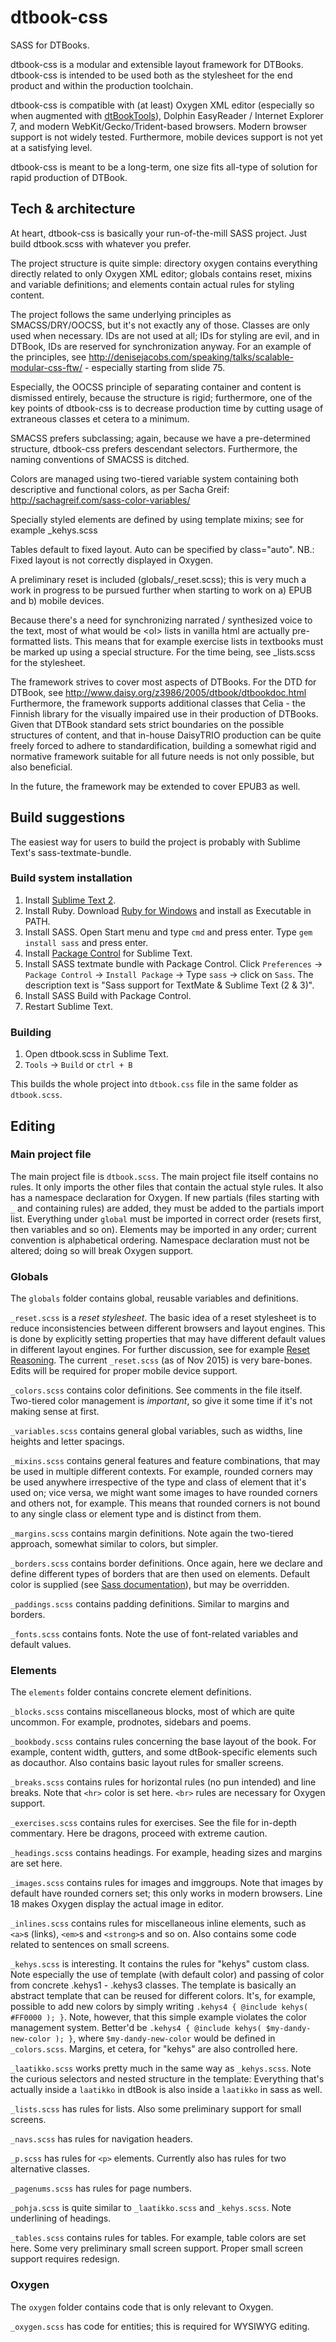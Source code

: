 # dtbook-css
SASS for DTBooks.

dtbook-css is a modular and extensible layout framework for DTBooks. dtbook-css is intended to be used both as the stylesheet for the end product and within the production toolchain.

dtbook-css is compatible with (at least) Oxygen XML editor (especially so when augmented with [dtBookTools](https://github.com/jukkae/dtBookTools)), Dolphin EasyReader / Internet Explorer 7, and modern WebKit/Gecko/Trident-based browsers. Modern browser support is not widely tested. Furthermore, mobile devices support is not yet at a satisfying level.

dtbook-css is meant to be a long-term, one size fits all-type of solution for rapid production of DTBook.

## Tech & architecture
At heart, dtbook-css is basically your run-of-the-mill SASS project. Just build dtbook.scss with whatever you prefer.

The project structure is quite simple: directory oxygen contains everything directly related to only Oxygen XML editor; globals contains reset, mixins and variable definitions; and elements contain actual rules for styling content.

The project follows the same underlying principles as SMACSS/DRY/OOCSS, but it's not exactly any of those. Classes are only used when necessary. IDs are not used at all; IDs for styling are evil, and in DTBook, IDs are reserved for synchronization anyway. For an example of the principles, see http://denisejacobs.com/speaking/talks/scalable-modular-css-ftw/ - especially starting from slide 75.

Especially, the OOCSS principle of separating container and content is dismissed entirely, because the structure is rigid; furthermore, one of the key points of dtbook-css is to decrease production time by cutting usage of extraneous classes et cetera to a minimum.

SMACSS prefers subclassing; again, because we have a pre-determined structure, dtbook-css prefers descendant selectors. Furthermore, the naming conventions of SMACSS is ditched.

Colors are managed using two-tiered variable system containing both descriptive and functional colors, as per Sacha Greif: http://sachagreif.com/sass-color-variables/

Specially styled elements are defined by using template mixins; see for example _kehys.scss

Tables default to fixed layout. Auto can be specified by class="auto". NB.: Fixed layout is not correctly displayed in Oxygen.

A preliminary reset is included (globals/_reset.scss); this is very much a work in progress to be pursued further when starting to work on a) EPUB and b) mobile devices.

Because there's a need for synchronizing narrated / synthesized voice to the text, most of what would be \<ol> lists in vanilla html are actually pre-formatted lists. This means that for example exercise lists in textbooks must be marked up using a special structure. For the time being, see _lists.scss for the stylesheet.

The framework strives to cover most aspects of DTBooks. For the DTD for DTBook, see http://www.daisy.org/z3986/2005/dtbook/dtbookdoc.html
Furthermore, the framework supports additional classes that Celia - the Finnish library for the visually impaired use in their production of DTBooks. Given that DTBook standard sets strict boundaries on the possible structures of content, and that in-house DaisyTRIO production can be quite freely forced to adhere to standardification, building a somewhat rigid and normative framework suitable for all future needs is not only possible, but also beneficial.

In the future, the framework may be extended to cover EPUB3 as well.

## Build suggestions
The easiest way for users to build the project is probably with Sublime Text's sass-textmate-bundle.

### Build system installation

1. Install [Sublime Text 2](http://www.sublimetext.com/2).
2. Install Ruby. Download [Ruby for Windows](rubyinstaller.org/downloads) and install as Executable in PATH.
3. Install SASS. Open Start menu and type `cmd` and press enter. Type `gem install sass` and press enter.
4. Install [Package Control](https://packagecontrol.io/installation) for Sublime Text.
5. Install SASS textmate bundle with Package Control. Click `Preferences` -> `Package Control` -> `Install Package` -> Type `sass` -> click on `Sass`. The description text is "Sass support for TextMate & Sublime Text (2 & 3)".
6. Install SASS Build with Package Control.
7. Restart Sublime Text.

### Building

1. Open dtbook.scss in Sublime Text.
2. `Tools` -> `Build` or `ctrl + B`

This builds the whole project into `dtbook.css` file in the same folder as `dtbook.scss`.

## Editing

### Main project file

The main project file is `dtbook.scss`. The main project file itself contains no rules. It only imports the other files that contain the actual style rules. It also has a namespace declaration for Oxygen. If new partials (files starting with `_` and containing rules) are added, they must be added to the partials import list. Everything under `global` must be imported in correct order (resets first, then variables and so on). Elements may be imported in any order; current convention is alphabetical ordering. Namespace declaration must not be altered; doing so will break Oxygen support.

### Globals

The `globals` folder contains global, reusable variables and definitions.

`_reset.scss` is a *reset stylesheet*. The basic idea of a reset stylesheet is to reduce inconsistencies between different browsers and layout engines. This is done by explicitly setting properties that may have different default values in different layout engines. For further discussion, see for example [Reset Reasoning](http://meyerweb.com/eric/thoughts/2007/04/18/reset-reasoning/). The current `_reset.scss` (as of Nov 2015) is very bare-bones. Edits will be required for proper mobile device support.

`_colors.scss` contains color definitions. See comments in the file itself. Two-tiered color management is *important*, so give it some time if it's not making sense at first.

`_variables.scss` contains general global variables, such as widths, line heights and letter spacings.

`_mixins.scss` contains general features and feature combinations, that may be used in multiple different contexts. For example, rounded corners may be used anywhere irrespective of the type and class of element that it's used on; vice versa, we might want some images to have rounded corners and others not, for example. This means that rounded corners is not bound to any single class or element type and is distinct from them.

`_margins.scss` contains margin definitions. Note again the two-tiered approach, somewhat similar to colors, but simpler.

`_borders.scss` contains border definitions. Once again, here we declare and define different types of borders that are then used on elements. Default color is supplied (see [Sass documentation](http://sass-lang.com/documentation/file.SASS_REFERENCE.html)), but may be overridden.

`_paddings.scss` contains padding definitions. Similar to margins and borders.

`_fonts.scss` contains fonts. Note the use of font-related variables and default values.

### Elements

The `elements` folder contains concrete element definitions.

`_blocks.scss` contains miscellaneous blocks, most of which are quite uncommon. For example, prodnotes, sidebars and poems.

`_bookbody.scss` contains rules concerning the base layout of the book. For example, content width, gutters, and some dtBook-specific elements such as docauthor. Also contains basic layout rules for smaller screens.

`_breaks.scss` contains rules for horizontal rules (no pun intended) and line breaks. Note that `<hr>` color is set here. `<br>` rules are necessary for Oxygen support.

`_exercises.scss` contains rules for exercises. See the file for in-depth commentary. Here be dragons, proceed with extreme caution.

`_headings.scss` contains headings. For example, heading sizes and margins are set here.

`_images.scss` contains rules for images and imggroups. Note that images by default have rounded corners set; this only works in modern browsers. Line 18 makes Oxygen display the actual image in editor.

`_inlines.scss` contains rules for miscellaneous inline elements, such as `<a>`s (links), `<em>`s and `<strong>`s and so on. Also contains some code related to sentences on small screens.

`_kehys.scss` is interesting. It contains the rules for "kehys" custom class. Note especially the use of template (with default color) and passing of color from concrete .kehys1 - .kehys3 classes. The template is basically an abstract template that can be reused for different colors. It's, for example, possible to add new colors by simply writing `.kehys4 { @include kehys( #FF0000 ); }`. Note, however, that this simple example violates the color management system. Better'd be `.kehys4 { @include kehys( $my-dandy-new-color ); }`, where `$my-dandy-new-color` would be defined in `_colors.scss`. Margins, et cetera, for "kehys" are also controlled here.

`_laatikko.scss` works pretty much in the same way as `_kehys.scss`. Note the curious selectors and nested structure in the template: Everything that's actually inside a `laatikko` in dtBook is also inside a `laatikko` in sass as well.

`_lists.scss` has rules for lists. Also some preliminary support for small screens.

`_navs.scss` has rules for navigation headers.

`_p.scss` has rules for `<p>` elements. Currently also has rules for two alternative classes.

`_pagenums.scss` has rules for page numbers.

`_pohja.scss` is quite similar to `_laatikko.scss` and `_kehys.scss`. Note underlining of headings.

`_tables.scss` contains rules for tables. For example, table colors are set here. Some very preliminary small screen support. Proper small screen support requires redesign.

### Oxygen

The `oxygen` folder contains code that is only relevant to Oxygen.

`_oxygen.scss` has code for entities; this is required for WYSIWYG editing.